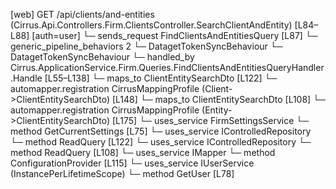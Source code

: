 [web] GET /api/clients/and-entities  (Cirrus.Api.Controllers.Firm.ClientsController.SearchClientAndEntity)  [L84–L88] [auth=user]
  └─ sends_request FindClientsAndEntitiesQuery [L87]
    └─ generic_pipeline_behaviors 2
      └─ DatagetTokenSyncBehaviour
      └─ DatagetTokenSyncBehaviour
    └─ handled_by Cirrus.ApplicationService.Firm.Queries.FindClientsAndEntitiesQueryHandler.Handle [L55–L138]
      └─ maps_to ClientEntitySearchDto [L122]
        └─ automapper.registration CirrusMappingProfile (Client->ClientEntitySearchDto) [L148]
      └─ maps_to ClientEntitySearchDto [L108]
        └─ automapper.registration CirrusMappingProfile (Entity->ClientEntitySearchDto) [L175]
      └─ uses_service FirmSettingsService
        └─ method GetCurrentSettings [L75]
      └─ uses_service IControlledRepository<Client>
        └─ method ReadQuery [L122]
      └─ uses_service IControlledRepository<Entity>
        └─ method ReadQuery [L108]
      └─ uses_service IMapper
        └─ method ConfigurationProvider [L115]
      └─ uses_service IUserService (InstancePerLifetimeScope)
        └─ method GetUser [L78]

